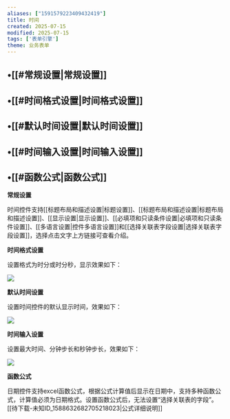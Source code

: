 ```yaml
---
aliases: ["1591579223409432419"]
title: 时间
created: 2025-07-15
modified: 2025-07-15
tags: ['表单引擎']
theme: 业务表单
---
```


## •[[#常规设置|常规设置]]

## •[[#时间格式设置|时间格式设置]]

## •[[#默认时间设置|默认时间设置]]

## •[[#时间输入设置|时间输入设置]]

## •[[#函数公式|函数公式]]

**常规设置**

时间控件支持[[标题布局和描述设置|标题设置]]、[[标题布局和描述设置|标题布局和描述设置]]、[[显示设置|显示设置]]、[[必填项和只读条件设置|必填项和只读条件设置]]、[[多语言设置|控件多语言设置]]和[[选择关联表字段设置|选择关联表字段设置]]，选择点击文字上方链接可查看介绍。

**时间格式设置**

设置格式为时分或时分秒，显示效果如下：

**![](https://myhelpdoc.oss-cn-heyuan.aliyuncs.com/mdimages/7a78fa8a699d6376b2da527bbca03757.jpg)**

**默认时间设置**

设置时间控件的默认显示时间，效果如下：

![](https://myhelpdoc.oss-cn-heyuan.aliyuncs.com/mdimages/8115477488d38743f5f815816ae4de19.jpg)

**时间输入设置**

设置最大时间、分钟步长和秒钟步长，效果如下：

![](https://myhelpdoc.oss-cn-heyuan.aliyuncs.com/mdimages/43ae95063540cc78268d5532c597375f.jpg)

**函数公式**

日期控件支持excel函数公式，根据公式计算值后显示在日期中，支持多种函数公式，计算值必须为日期格式。设置函数公式后，无法设置“选择关联表的字段”。[[待下载-未知ID_1588632682705218023|公式详细说明]]

